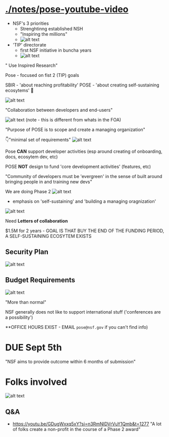 # [./notes/pose-youtube-video](https://www.youtube.com/watch?v=GDugWxxq5xY)

- NSF's 3 priorities
  - Strenghtinng established NSH
  - "Inspiring the millions"
  - ![alt text](image.png)
- 'TIP' directorate
  - first NSF initiative in buncha years
  - ![alt text](image-1.png)
  
" Use Inspired Research"

Pose - focused on fist 2 (TIP) goals

SBIR - 'about reaching profitability'
POSE - 'about creating self-sustaining ecosytems' 🌱

![alt text](image-2.png)

"Collaboration between developers and end-users"

![alt text](image-3.png) (note - this is different from whats in the FOA)


"Purpose of POSE is to scope and create a  managing organization"

👇"minimal set of requirements"
![alt text](image-4.png)

Pose **CAN** support developer activities (esp around creating of onboarding, docs, ecosytem dev, etc)

POSE **NOT** design to fund 'core development activities' (features, etc)

"Community of developers must be 'evergreen' in the sense of built around bringing people in and training new devs"

We are doing Phase 2
![alt text](image-5.png)

- emphasis on 'self-sustaining' and 'building a managing oragnization'
  
![alt text](image-6.png)

Need **Letters of collaboration** 

$1.5M for 2 years - GOAL IS THAT BUY THE END OF THE FUNDING PERIOD, A SELF-SUSTAINING ECOSYTEM EXISTS

## Security Plan 

![alt text](image-7.png)

## Budget Requirements

![alt text](image-8.png)

"More than normal"

NSF generally does not like to support international stuff ('conferences are a possibility')

**OFFICE HOURS EXIST - EMAIL `pose@nsf.gov` if you can't find info)

# DUE Sept 5th 
"NSF aims to provide outcome within 6 months of submission"

# Folks involved
![alt text](image-9.png)

## Q&A 
- https://youtu.be/GDugWxxq5xY?si=n3RmNIDVrVuY1Qmb&t=1277
"A lot of folks  create a non-profit in the course of a Phase 2 award" 
